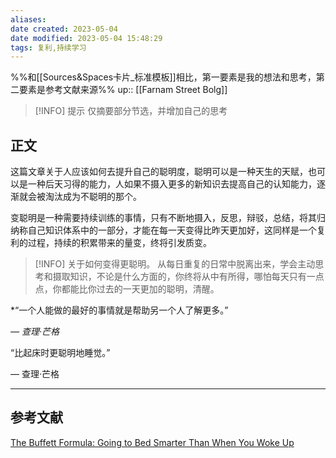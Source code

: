 ```yaml
---
aliases: 
date created: 2023-05-04
date modified: 2023-05-04 15:48:29
tags: 复利,持续学习
---
```

%%和[[Sources&Spaces卡片_标准模板]]相比，第一要素是我的想法和思考，第二要素是参考文献来源%%
up:: [[Farnam Street Bolg]]  

> [!INFO] 提示
>  仅摘要部分节选，并增加自己的思考

## 正文

这篇文章关于人应该如何去提升自己的聪明度，聪明可以是一种天生的天赋，也可以是一种后天习得的能力，人如果不摄入更多的新知识去提高自己的认知能力，逐渐就会被淘汰成为不聪明的那个。

变聪明是一种需要持续训练的事情，只有不断地摄入，反思，辩驳，总结，将其归纳称自己知识体系中的一部分，才能在每一天变得比昨天更加好，这同样是一个复利的过程，持续的积累带来的量变，终将引发质变。

>[!INFO] 关于如何变得更聪明。
>从每日重复的日常中脱离出来，学会主动思考和摄取知识，不论是什么方面的，你终将从中有所得，哪怕每天只有一点点，你都能比你过去的一天更加的聪明，清醒。

*“一个人能做的最好的事情就是帮助另一个人了解更多。”
 
*— 查理·芒格*


“比起床时更聪明地睡觉。”

 — 查理·芒格


---


## 参考文献
[The Buffett Formula: Going to Bed Smarter Than When You Woke Up](https://fs.blog/the-buffett-formula/)